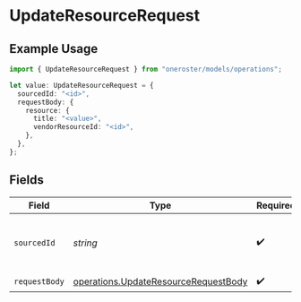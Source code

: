 # UpdateResourceRequest

## Example Usage

```typescript
import { UpdateResourceRequest } from "oneroster/models/operations";

let value: UpdateResourceRequest = {
  sourcedId: "<id>",
  requestBody: {
    resource: {
      title: "<value>",
      vendorResourceId: "<id>",
    },
  },
};
```

## Fields

| Field                                                                                        | Type                                                                                         | Required                                                                                     | Description                                                                                  |
| -------------------------------------------------------------------------------------------- | -------------------------------------------------------------------------------------------- | -------------------------------------------------------------------------------------------- | -------------------------------------------------------------------------------------------- |
| `sourcedId`                                                                                  | *string*                                                                                     | :heavy_check_mark:                                                                           | The sourcedId of the resource to update                                                      |
| `requestBody`                                                                                | [operations.UpdateResourceRequestBody](../../models/operations/updateresourcerequestbody.md) | :heavy_check_mark:                                                                           | N/A                                                                                          |